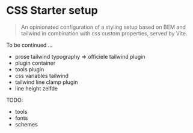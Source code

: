# CSS Starter setup

> An opinionated configuration of a styling setup based on BEM and tailwind in
> combination with css custom properties, served by Vite.

To be continued ...

- prose tailwind typography => officiele tailwind plugin
- plugin container
- tools plugin
- css variables tailwind
- tailwind line clamp plugin
- line height zelfde

TODO:

- tools
- fonts
- schemes
